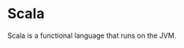Scala
===============================================================================


Scala is a functional language that runs on the JVM.



